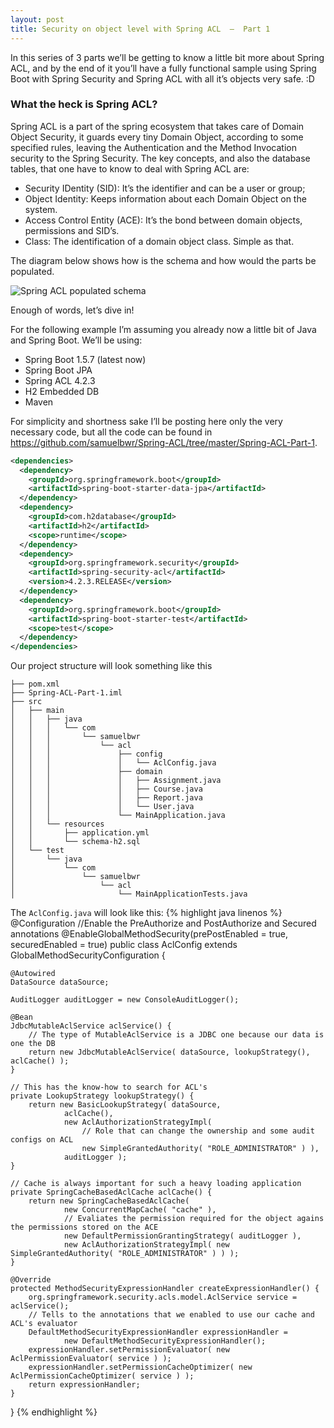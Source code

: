 ```yaml
---
layout: post
title: Security on object level with Spring ACL  —  Part 1
---
```


In this series of 3 parts we’ll be getting to know a little bit more about Spring ACL, and by the end of it you’ll have a fully functional sample using Spring Boot with Spring Security and Spring ACL with all it’s objects very safe. :D
### What the heck is Spring ACL?
Spring ACL is a part of the spring ecosystem that takes care of Domain Object Security, it guards every tiny Domain Object, according to some specified rules, leaving the Authentication and the Method Invocation security to the Spring Security.
The key concepts, and also the database tables, that one have to know to deal with Spring ACL are:

 - Security IDentity (SID): It’s the identifier and can be a user or group;
 - Object Identity: Keeps information about each Domain Object on the system.
 - Access Control Entity (ACE): It’s the bond between domain objects, permissions and SID’s.
 - Class: The identification of a domain object class. Simple as that.

The diagram below shows how is the schema and how would the parts be populated.


![Spring ACL populated schema](https://raw.githubusercontent.com/samuelbwr/samuelbwr.github.io/master/images/spring-acl/explain-diagram.png)


Enough of words, let’s dive in!

For the following example I’m assuming you already now a little bit of Java and Spring Boot.
We’ll be using:

 - Spring Boot 1.5.7 (latest now)
 - Spring Boot JPA
 - Spring ACL 4.2.3
 - H2 Embedded DB
 - Maven

For simplicity and shortness sake I’ll be posting here only the very necessary code, but all the code can be found in https://github.com/samuelbwr/Spring-ACL/tree/master/Spring-ACL-Part-1.

```xml
<dependencies>
  <dependency>
    <groupId>org.springframework.boot</groupId>
    <artifactId>spring-boot-starter-data-jpa</artifactId>
  </dependency>
  <dependency>
    <groupId>com.h2database</groupId>
    <artifactId>h2</artifactId>
    <scope>runtime</scope>
  </dependency>
  <dependency>
    <groupId>org.springframework.security</groupId>
    <artifactId>spring-security-acl</artifactId>
    <version>4.2.3.RELEASE</version>
  </dependency>
  <dependency>
    <groupId>org.springframework.boot</groupId>
    <artifactId>spring-boot-starter-test</artifactId>
    <scope>test</scope>
  </dependency>
</dependencies>
```

Our project structure will look something like this
```
├── pom.xml
├── Spring-ACL-Part-1.iml
├── src
│   ├── main
│   │   ├── java
│   │   │   └── com
│   │   │       └── samuelbwr
│   │   │           └── acl
│   │   │               ├── config
│   │   │               │   └── AclConfig.java
│   │   │               ├── domain
│   │   │               │   ├── Assignment.java
│   │   │               │   ├── Course.java
│   │   │               │   ├── Report.java
│   │   │               │   └── User.java
│   │   │               └── MainApplication.java
│   │   └── resources
│   │       ├── application.yml
│   │       └── schema-h2.sql
│   └── test
│       └── java
│           └── com
│               └── samuelbwr
│                   └── acl
│                       └── MainApplicationTests.java
```

The ``AclConfig.java`` will look like this:
{% highlight java linenos %}
@Configuration
//Enable the PreAuthorize and PostAuthorize and Secured annotations
@EnableGlobalMethodSecurity(prePostEnabled = true, securedEnabled = true)
public class AclConfig extends GlobalMethodSecurityConfiguration {

    @Autowired
    DataSource dataSource;

    AuditLogger auditLogger = new ConsoleAuditLogger();

    @Bean
    JdbcMutableAclService aclService() {
    	// The type of MutableAclService is a JDBC one because our data is one the DB
        return new JdbcMutableAclService( dataSource, lookupStrategy(), aclCache() );
    }
	
	// This has the know-how to search for ACL's
    private LookupStrategy lookupStrategy() {
        return new BasicLookupStrategy( dataSource,
                aclCache(), 
                new AclAuthorizationStrategyImpl( 
                	// Role that can change the ownership and some audit configs on ACL
                	new SimpleGrantedAuthority( "ROLE_ADMINISTRATOR" ) ), 
                auditLogger );
    }

    // Cache is always important for such a heavy loading application
    private SpringCacheBasedAclCache aclCache() {
        return new SpringCacheBasedAclCache(        		
                new ConcurrentMapCache( "cache" ),
                // Evaliates the permission required for the object agains the permissions stored on the ACE
                new DefaultPermissionGrantingStrategy( auditLogger ),
                new AclAuthorizationStrategyImpl( new SimpleGrantedAuthority( "ROLE_ADMINISTRATOR" ) ) );
    }

    @Override
    protected MethodSecurityExpressionHandler createExpressionHandler() {
        org.springframework.security.acls.model.AclService service = aclService();
        // Tells to the annotations that we enabled to use our cache and ACL's evaluator
        DefaultMethodSecurityExpressionHandler expressionHandler =
                new DefaultMethodSecurityExpressionHandler();
        expressionHandler.setPermissionEvaluator( new AclPermissionEvaluator( service ) );
        expressionHandler.setPermissionCacheOptimizer( new AclPermissionCacheOptimizer( service ) );
        return expressionHandler;
    }
}
{% endhighlight %}
